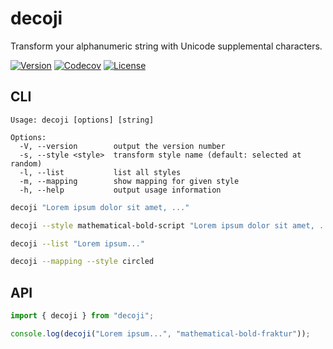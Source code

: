 # decoji

Transform your alphanumeric string with Unicode supplemental characters.

[![Version](https://img.shields.io/npm/v/decoji.svg)](https://npmjs.org/package/decoji)
[![Codecov](https://codecov.io/gh/y13i/decoji/branch/master/graph/badge.svg)](https://codecov.io/gh/y13i/decoji)
[![License](https://img.shields.io/npm/l/decoji.svg)](https://github.com/y13i/decoji/blob/master/package.json)

## CLI

```
Usage: decoji [options] [string]

Options:
  -V, --version        output the version number
  -s, --style <style>  transform style name (default: selected at random)
  -l, --list           list all styles
  -m, --mapping        show mapping for given style
  -h, --help           output usage information
```

```sh
decoji "Lorem ipsum dolor sit amet, ..."
```

```sh
decoji --style mathematical-bold-script "Lorem ipsum dolor sit amet, ..."
```

```sh
decoji --list "Lorem ipsum..."
```

```sh
decoji --mapping --style circled
```

## API

```js
import { decoji } from "decoji";

console.log(decoji("Lorem ipsum...", "mathematical-bold-fraktur"));
```
